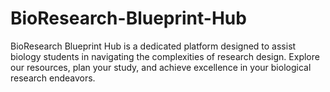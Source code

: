 # BioResearch-Blueprint-Hub
BioResearch Blueprint Hub is a dedicated platform designed to assist biology students in navigating the complexities of research design. Explore our resources, plan your study, and achieve excellence in your biological research endeavors.
